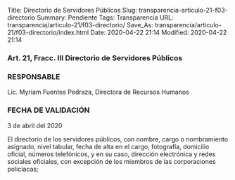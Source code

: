 Title: Directorio de Servidores Públicos
Slug: transparencia-articulo-21-f03-directorio
Summary: Pendiente
Tags: Transparencia
URL: transparencia/articulo-21/f03-directorio/
Save_As: transparencia/articulo-21/f03-directorio/index.html
Date: 2020-04-22 21:14
Modified: 2020-04-22 21:14



### Art. 21, Fracc. III Directorio de Servidores Públicos

### RESPONSABLE

Lic. Myriam Fuentes Pedraza, Directora de Recursos Humanos

### FECHA DE VALIDACIÓN

3 de abril del 2020

El directorio de los servidores públicos, con nombre, cargo o nombramiento asignado, nivel tabular, fecha de alta en el cargo, fotografía, domicilio oficial, números telefónicos, y en su caso, dirección electrónica y redes sociales oficiales, con excepción de los miembros de las corporaciones policíacas;



